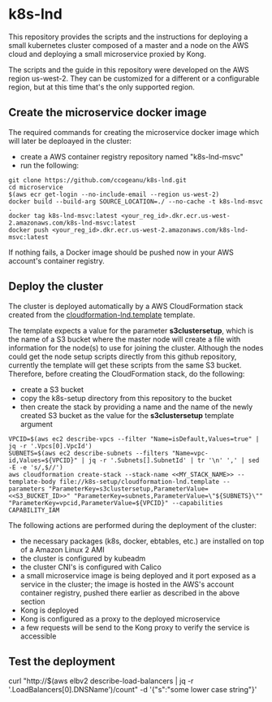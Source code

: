 # k8s-lnd

This repository provides the scripts and the instructions for deploying a small kubernetes cluster composed of a master and a node on the AWS cloud and deploying a small microservice proxied by Kong.

The scripts and the guide in this repository were developed on the AWS region us-west-2. They can be customized for a different or a configurable region, but at this time that's the only supported region.

## Create the microservice docker image

The required commands for creating the microservice docker image which will later be deploayed in the cluster:
  - create a AWS container registry repository named "k8s-lnd-msvc"
  - run the following:
```
git clone https://github.com/ccogeanu/k8s-lnd.git
cd microservice
$(aws ecr get-login --no-include-email --region us-west-2)
docker build --build-arg SOURCE_LOCATION=./ --no-cache -t k8s-lnd-msvc .
docker tag k8s-lnd-msvc:latest <your_reg_id>.dkr.ecr.us-west-2.amazonaws.com/k8s-lnd-msvc:latest
docker push <your_reg_id>.dkr.ecr.us-west-2.amazonaws.com/k8s-lnd-msvc:latest
```

If nothing fails, a Docker image should be pushed now in your AWS account's container registry.

## Deploy the cluster

The cluster is deployed automatically by a AWS CloudFormation stack created from the [cloudformation-lnd.template](https://github.com/ccogeanu/k8s-lnd/blob/master/k8s-setup/cloudformation-lnd.template) template.

The template expects a value for the parameter **s3clustersetup**, which is the name of a S3 bucket where the master node will create a file with information for the node(s) to use for joining the cluster. Although the nodes could get the node setup scripts directly from this github repository, currently the template will get these scripts from the same S3 bucket. Therefore, before creating the CloudFormation stack, do the following:
  - create a S3 bucket
  - copy the k8s-setup directory from this repository to the bucket
  - then create the stack by providing a name and the name of the newly created S3 bucket as the value for the **s3clustersetup** template argument
```
VPCID=$(aws ec2 describe-vpcs --filter "Name=isDefault,Values=true" | jq -r '.Vpcs[0].VpcId')
SUBNETS=$(aws ec2 describe-subnets --filters "Name=vpc-id,Values=${VPCID}" | jq -r '.Subnets[].SubnetId' | tr '\n' ',' | sed -E -e 's/,$//')
aws cloudformation create-stack --stack-name <<MY_STACK_NAME>> --template-body file://k8s-setup/cloudformation-lnd.template --parameters "ParameterKey=s3clustersetup,ParameterValue=<<S3_BUCKET_ID>>" "ParameterKey=subnets,ParameterValue=\"${SUBNETS}\"" "ParameterKey=vpcid,ParameterValue=${VPCID}" --capabilities CAPABILITY_IAM
```

The following actions are performed during the deployment of the cluster:
  - the necessary packages (k8s, docker, ebtables, etc.) are installed on top of a Amazon Linux 2 AMI
  - the cluster is configured by kubeadm
  - the cluster CNI's is configured with Calico
  - a small microservice image is being deployed and it port exposed as a service in the cluster; the image is hosted in the AWS's account container registry, pushed there earlier as described in the above section
  - Kong is deployed
  - Kong is configured as a proxy to the deployed microservice
  - a few requests will be send to the Kong proxy to verify the service is accessible

## Test the deployment

curl "http://$(aws elbv2 describe-load-balancers | jq -r '.LoadBalancers[0].DNSName')/count" -d '{"s":"some lower case string"}'
